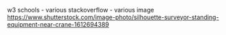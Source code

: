 w3 schools - various
stackoverflow - various
image https://www.shutterstock.com/image-photo/silhouette-surveyor-standing-equipment-near-crane-1612694389
